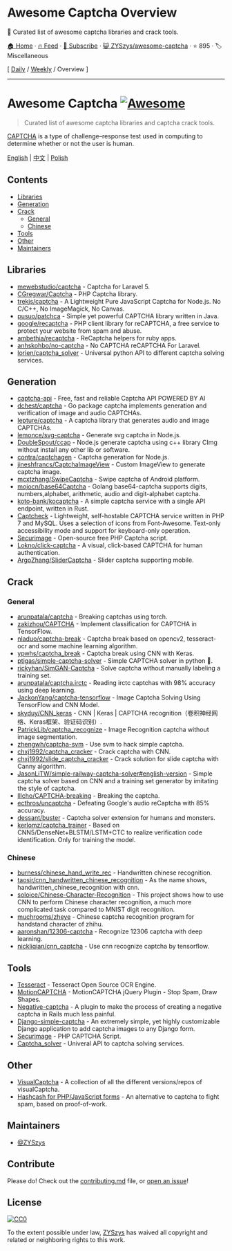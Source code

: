 # Awesome Captcha Overview

:key: Curated list of awesome captcha libraries and crack tools.

[🏠 Home](/README.md) · [🔥 Feed](https://test.trackawesomelist.com/ZYSzys/awesome-captcha/rss.xml) · [📮 Subscribe](https://trackawesomelist.us17.list-manage.com/subscribe?u=d2f0117aa829c83a63ec63c2f&id=36a103854c) · [😺 ZYSzys/awesome-captcha](https://github.com/ZYSzys/awesome-captcha/blob/master/README.md) · ⭐ 895 · 🏷️ Miscellaneous

[ [Daily](/content/ZYSzys/awesome-captcha/README.md) / [Weekly](/content/ZYSzys/awesome-captcha/week/README.md) / Overview ]

---

# Awesome Captcha [![Awesome](https://awesome.re/badge.svg)](https://awesome.re)

> Curated list of awesome captcha libraries and captcha crack tools.

[CAPTCHA](https://en.wikipedia.org/wiki/CAPTCHA) is a type of challenge–response test used in computing to determine whether or not the user is human.

[English](https://github.com/ZYSzys/awesome-captcha/blob/master/README.md/README.md) | [中文](https://github.com/ZYSzys/awesome-captcha/blob/master/README.md/README-zh.md) | [Polish](https://github.com/ZYSzys/awesome-captcha/blob/master/README.md/README-pl.md)

## Contents

*   [Libraries](#libraries)
*   [Generation](#generation)
*   [Crack](#crack)
    *   [General](#general)
    *   [Chinese](#chinese)
*   [Tools](#tools)
*   [Other](#other)
*   [Maintainers](#maintainers)

## Libraries

*   [mewebstudio/captcha](https://github.com/mewebstudio/captcha) - Captcha for Laravel 5.
*   [CGregwar/Captcha](https://github.com/Gregwar/Captcha) - PHP Captcha library.
*   [trekjs/captcha](https://github.com/trekjs/captcha) - A Lightweight Pure JavaScript Captcha for Node.js. No C/C++, No ImageMagick, No Canvas.
*   [pusuo/patchca](https://github.com/pusuo/patchca) - Simple yet powerful CAPTCHA library written in Java.
*   [google/recaptcha](https://github.com/google/recaptcha) - PHP client library for reCAPTCHA, a free service to protect your website from spam and abuse.
*   [ambethia/recaptcha](https://github.com/ambethia/recaptcha) - ReCaptcha helpers for ruby apps.
*   [anhskohbo/no-captcha](https://github.com/anhskohbo/no-captcha) - No CAPTCHA reCAPTCHA For Laravel.
*   [lorien/captcha\_solver](https://github.com/lorien/captcha_solver) - Universal python API to different captcha solving services.

## Generation

*   [captcha-api](https://captcha-api.akshit.me) - Free, fast and reliable Captcha API POWERED BY AI
*   [dchest/captcha](https://github.com/dchest/captcha) - Go package captcha implements generation and verification of image and audio CAPTCHAs.
*   [lepture/captcha](https://github.com/lepture/captcha) - A captcha library that generates audio and image CAPTCHAs.
*   [lemonce/svg-captcha](https://github.com/lemonce/svg-captcha) - Generate svg captcha in Node.js.
*   [DoubleSpout/ccap](https://github.com/DoubleSpout/ccap) - Node.js generate captcha using c++ library CImg without install any other lib or software.
*   [contra/captchagen](https://github.com/contra/captchagen) - Captcha generation for Node.js.
*   [jineshfrancs/CaptchaImageView](https://github.com/jineshfrancs/CaptchaImageView) - Custom ImageView to generate captcha image.
*   [mcxtzhang/SwipeCaptcha](https://github.com/mcxtzhang/SwipeCaptcha) - Swipe captcha of Android platform.
*   [mojocn/base64Captcha](https://github.com/mojocn/base64Captcha) - Golang base64-captcha supports digits, numbers,alphabet, arithmetic, audio and digit-alphabet captcha.
*   [koto-bank/kocaptcha](https://github.com/koto-bank/kocaptcha) - A simple captcha service with a single API endpoint, written in Rust.
*   [Captcheck](https://captcheck.netsyms.com) - Lightweight, self-hostable CAPTCHA service written in PHP 7 and MySQL. Uses a selection of icons from Font-Awesome. Text-only accessibility mode and support for keyboard-only operation.
*   [Securimage](https://www.phpcaptcha.org) - Open-source free PHP Captcha script.
*   [Lokno/click-captcha](https://github.com/Lokno/click-captcha) - A visual, click-based CAPTCHA for human authentication.
*   [ArgoZhang/SliderCaptcha](https://github.com/ArgoZhang/SliderCaptcha) - Slider captcha supporting mobile.

## Crack

### General

*   [arunpatala/captcha](https://github.com/arunpatala/captcha) - Breaking captchas using torch.
*   [zakizhou/CAPTCHA](https://github.com/zakizhou/CAPTCHA) - Implement classification for CAPTCHA in TensorFlow.
*   [nladuo/captcha-break](https://github.com/nladuo/captcha-break) - Captcha break based on opencv2, tesseract-ocr and some machine learning algorithm.
*   [ypwhs/captcha\_break](https://github.com/ypwhs/captcha_break) - Captcha break using CNN with Keras.
*   [ptigas/simple-captcha-solver](https://github.com/ptigas/simple-captcha-solver) - Simple CAPTCHA solver in python 🐍.
*   [rickyhan/SimGAN-Captcha](https://github.com/rickyhan/SimGAN-Captcha) - Solve captcha without manually labeling a training set.
*   [arunpatala/captcha.irctc](https://github.com/arunpatala/captcha.irctc) - Reading irctc captchas with 98% accuracy using deep learning.
*   [JackonYang/captcha-tensorflow](https://github.com/JackonYang/captcha-tensorflow) - Image Captcha Solving Using TensorFlow and CNN Model.
*   [skyduy/CNN\_keras](https://github.com/skyduy/CNN_keras) - CNN | Keras | CAPTCHA recognition（卷积神经网络、Keras框架、验证码识别）.
*   [PatrickLib/captcha\_recognize](https://github.com/PatrickLib/captcha_recognize) - Image Recognition captcha without image segmentation.
*   [zhengwh/captcha-svm](https://github.com/zhengwh/captcha-svm) - Use svm to hack simple captcha.
*   [chxj1992/captcha\_cracker](https://github.com/chxj1992/captcha_cracker) - Crack captcha with CNN.
*   [chxj1992/slide\_captcha\_cracker](https://github.com/chxj1992/slide_captcha_cracker) - Crack solution for slide captcha with Canny algorithm.
*   [JasonLiTW/simple-railway-captcha-solver#english-version](https://github.com/JasonLiTW/simple-railway-captcha-solver#english-version) - Simple captcha solver based on CNN and a training set generator by imitating the style of captcha.
*   [lllcho/CAPTCHA-breaking](https://github.com/lllcho/CAPTCHA-breaking) - Breaking the captcha.
*   [ecthros/uncaptcha](https://github.com/ecthros/uncaptcha) - Defeating Google's audio reCaptcha with 85% accuracy.
*   [dessant/buster](https://github.com/dessant/buster) - Captcha solver extension for humans and monsters.
*   [kerlomz/captcha\_trainer](https://github.com/kerlomz/captcha_trainer) - Based on CNN5/DenseNet+BLSTM/LSTM+CTC to realize verification code identification. Only for training the model.

### Chinese

*   [burness/chinese\_hand\_write\_rec](https://github.com/burness/tensorflow-101/tree/master/chinese_hand_write_rec/src) - Handwritten chinese recognition.
*   [taosir/cnn\_handwritten\_chinese\_recognition](https://github.com/taosir/cnn_handwritten_chinese_recognition) - As the name shows, handwritten\_chinese\_recognition with cnn.
*   [soloice/Chinese-Character-Recognition](https://github.com/soloice/Chinese-Character-Recognition) - This project shows how to use CNN to perform Chinese character recognition, a much more complicated task compared to MNIST digit recognition.
*   [muchrooms/zheye](https://github.com/muchrooms/zheye) - Chinese captcha recognition program for handstand character of zhihu.
*   [aaronshan/12306-captcha](https://github.com/aaronshan/12306-captcha) - Recognize 12306 captcha with deep learning.
*   [nickliqian/cnn\_captcha](https://github.com/nickliqian/cnn_captcha) - Use cnn recognize captcha by tensorflow.

## Tools

*   [Tesseract](https://github.com/tesseract-ocr/tesseract) - Tesseract Open Source OCR Engine.
*   [MotionCAPTCHA](https://github.com/wjcrowcroft/MotionCAPTCHA) - MotionCAPTCHA jQuery Plugin - Stop Spam, Draw Shapes.
*   [Negative-captcha](https://github.com/subwindow/negative-captcha) - A plugin to make the process of creating a negative captcha in Rails much less painful.
*   [Django-simple-captcha](https://github.com/mbi/django-simple-captcha) - An extremely simple, yet highly customizable Django application to add captcha images to any Django form.
*   [Securimage](https://github.com/dapphp/securimage) - PHP CAPTCHA Script.
*   [Captcha\_solver](https://github.com/lorien/captcha_solver) - Univeral API to captcha solving services.

## Other

*   [VisualCaptcha](https://github.com/emotionLoop/visualCaptcha) - A collection of all the different versions/repos of visualCaptcha.
*   [Hashcash for PHP/JavaScript forms](https://github.com/007/hashcash-js) - An alternative to captcha to fight spam, based on proof-of-work.

## Maintainers

*   [@ZYSzys](https://github.com/ZYSzys)

## Contribute

Please do! Check out the [contributing.md](https://github.com/ZYSzys/awesome-captcha/blob/master/README.md/contributing.md) file, or [open an issue](https://github.com/ZYSzys/awesome-captcha/issues/new)!

## License

[![CC0](http://mirrors.creativecommons.org/presskit/buttons/88x31/svg/cc-zero.svg)](https://creativecommons.org/publicdomain/zero/1.0/)

To the extent possible under law, [ZYSzys](https://github.com/ZYSzys) has waived all copyright and related or neighboring rights to this work.

